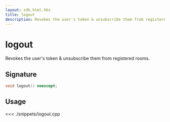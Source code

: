 ```yaml
---
layout: sdk.html.hbs
title: logout
description: Revokes the user's token & unsubscribe them from registered rooms.
---
```


# logout

Revokes the user's token & unsubscribe them from registered rooms.

## Signature

```cpp
void logout() noexcept;
```

## Usage

<<< ./snippets/logout.cpp
